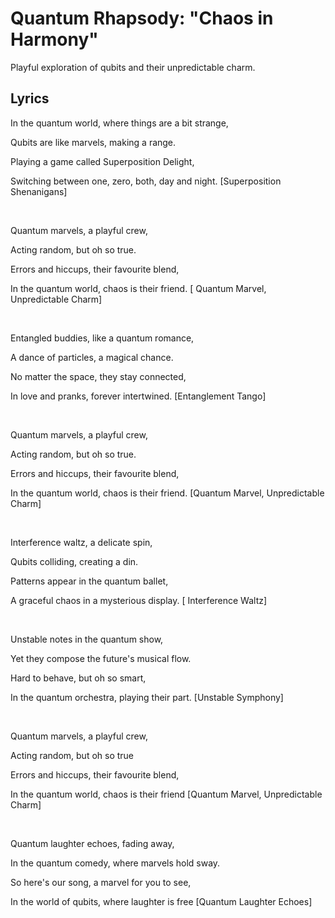 # Quantum Rhapsody: "Chaos in Harmony"
Playful exploration of qubits and their unpredictable charm.

## Lyrics
  
In the quantum world, where things are a bit strange,

Qubits are like marvels, making a range.

Playing a game called Superposition Delight,

Switching between one, zero, both, day and night. 
[Superposition Shenanigans]

&nbsp;
&nbsp;

Quantum marvels, a playful crew,

Acting random, but oh so true.

Errors and hiccups, their favourite blend,

In the quantum world, chaos is their friend. 
[ Quantum Marvel, Unpredictable Charm]

&nbsp;
&nbsp;
 
Entangled buddies, like a quantum romance,

A dance of particles, a magical chance.

No matter the space, they stay connected,

In love and pranks, forever intertwined. 
[Entanglement Tango]

&nbsp;
&nbsp;

Quantum marvels, a playful crew,

Acting random, but oh so true.

Errors and hiccups, their favourite blend,

In the quantum world, chaos is their friend.
[Quantum Marvel, Unpredictable Charm]

&nbsp;
&nbsp;

Interference waltz, a delicate spin,

Qubits colliding, creating a din.

Patterns appear in the quantum ballet,

A graceful chaos in a mysterious display.
[ Interference Waltz]

&nbsp;
&nbsp;

Unstable notes in the quantum show,

Yet they compose the future's musical flow.

Hard to behave, but oh so smart,

In the quantum orchestra, playing their part.
[Unstable Symphony]

&nbsp;
&nbsp;

Quantum marvels, a playful crew,

Acting random, but oh so true

Errors and hiccups, their favourite blend,

In the quantum world, chaos is their friend
[Quantum Marvel, Unpredictable Charm]

&nbsp;
&nbsp;

Quantum laughter echoes, fading away,

In the quantum comedy, where marvels hold sway.

So here's our song, a marvel for you to see,

In the world of qubits, where laughter is free
[Quantum Laughter Echoes]

&nbsp;
&nbsp;

